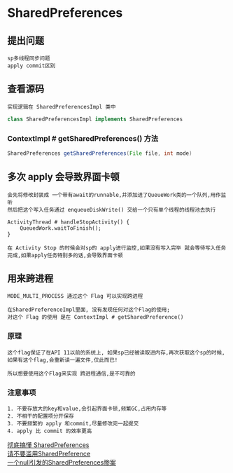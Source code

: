 # SharedPreferences

## 提出问题

    sp多线程同步问题
    apply commit区别

## 查看源码

    实现逻辑在 SharedPreferencesImpl 类中

``` java
class SharedPreferencesImpl implements SharedPreferences
```

### ContextImpl # getSharedPreferences() 方法

``` java
SharedPreferences getSharedPreferences(File file, int mode)
```

## 多次 apply 会导致界面卡顿

    会先将修改封装成 一个带有await的runnable,并添加进了QueueWork类的一个队列,用作监听
    然后把这个写入任务通过 enqueueDiskWrite() 交给一个只有单个线程的线程池去执行
    
    ActivityThread # handleStopActivity() {
        QueuedWork.waitToFinish();
    }

    在 Activity Stop 的时候会对sp的 apply进行监控,如果没有写入完毕 就会等待写入任务完成,如果apply任务特别多的话,会导致界面卡顿

## 用来跨进程

    MODE_MULTI_PROCESS 通过这个 Flag 可以实现跨进程

    在SharedPreferenceImpl里面, 没有发现任何对这个Flag的使用; 
    对这个 Flag 的使用 是在 ContextImpl # getSharedPreference()

### 原理

    这个flag保证了在API 11以前的系统上, 如果sp已经被读取进内存,再次获取这个sp的时候,如果有这个flag,会重新读一遍文件,仅此而已!

    所以想要使用这个Flag来实现 跨进程通信,是不可靠的


### 注意事项

    1. 不要存放大的key和value,会引起界面卡顿,频繁GC,占用内存等
    2. 不相干的配置项分开保存
    3. 不要频繁的 apply 和commit,尽量修改完一起提交
    4. apply 比 commit 的效率更高


[彻底搞懂 SharedPreferences](https://juejin.im/entry/597446ed6fb9a06bac5bc630)</br>
[请不要滥用SharedPreference](http://weishu.me/2016/10/13/sharedpreference-advices/)</br>
[一个null引发的SharedPreferences惨案](https://mp.weixin.qq.com/s?__biz=MzA5MzI3NjE2MA==&mid=2650237991&idx=1&sn=7e80d3504c257d13cad7efea104eac5b&chksm=88639d48bf14145e6e9e051c5dde7dbe047b8ac97aaa73df09a3ebd97566dd694e162c1bd584&scene=38#wechat_redirect)</br>